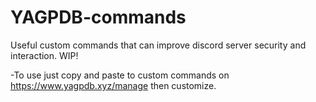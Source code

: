 # YAGPDB-commands
Useful custom commands that can improve discord server security and interaction. WIP!

-To use just copy and paste to custom commands on https://www.yagpdb.xyz/manage then customize.
